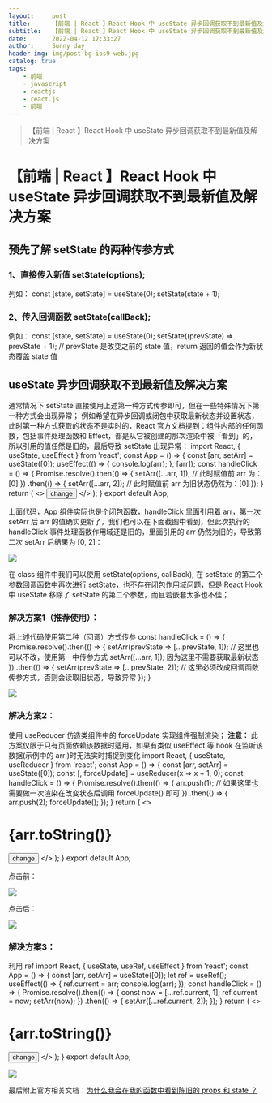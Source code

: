 ```yaml
---
layout:     post
title:      【前端 | React 】React Hook 中 useState 异步回调获取不到最新值及解决方案
subtitle:   【前端 | React 】React Hook 中 useState 异步回调获取不到最新值及解决方案
date:       2022-04-12 17:33:27
author:     Sunny day
header-img: img/post-bg-ios9-web.jpg
catalog: true
tags:
    - 前端
    - javascript
    - reactjs
    - react.js
    - 前端
---
```


>【前端 | React 】React Hook 中 useState 异步回调获取不到最新值及解决方案

# 【前端 | React 】React Hook 中 useState 异步回调获取不到最新值及解决方案


## 预先了解 setState 的两种传参方式

### 1、直接传入新值 setState(options);

列如：
const [state, setState] = useState(0); setState(state + 1);

### 2、传入回调函数 setState(callBack);

例如：
const [state, setState] = useState(0); setState((prevState) => prevState + 1); // prevState 是改变之前的 state 值，return 返回的值会作为新状态覆盖 state 值

## useState 异步回调获取不到最新值及解决方案

通常情况下 setState 直接使用上述第一种方式传参即可，但在一些特殊情况下第一种方式会出现异常；
例如希望在异步回调或闭包中获取最新状态并设置状态，此时第一种方式获取的状态不是实时的，React 官方文档提到：组件内部的任何函数，包括事件处理函数和 Effect，都是从它被创建的那次渲染中被「看到」的，所以引用的值任然是旧的，最后导致 setState 出现异常：
import React, { useState, useEffect } from 'react'; const App = () => { const [arr, setArr] = useState([0]); useEffect(() => { console.log(arr); }, [arr]); const handleClick = () => { Promise.resolve().then(() => { setArr([...arr, 1]); // 此时赋值前 arr 为：[0] }) .then(() => { setArr([...arr, 2]); // 此时赋值前 arr 为旧状态仍然为：[0] }); } return ( <> <button onClick={handleClick}>change</button> </> ); } export default App;

上面代码，App 组件实际也是个闭包函数，handleClick 里面引用着 arr，第一次 setArr 后 arr 的值确实更新了，我们也可以在下面截图中看到，但此次执行的 handleClick 事件处理函数作用域还是旧的，里面引用的 arr 仍然为旧的，导致第二次 setArr 后结果为 [0, 2]：

![](https://img-blog.csdnimg.cn/img_convert/7e5180cf0a6feb17c70549eddd7b2bf0.png)

在 class 组件中我们可以使用 setState(options, callBack); 在 setState 的第二个参数回调函数中再次进行 setState，也不存在闭包作用域问题，但是 React Hook 中 useState 移除了 setState 的第二个参数，而且若嵌套太多也不佳；

### 解决方案1（推荐使用）：

将上述代码使用第二种（回调）方式传参
const handleClick = () => { Promise.resolve().then(() => { setArr(prevState => [...prevState, 1]); // 这里也可以不改，使用第一中传参方式 setArr([...arr, 1]); 因为这里不需要获取最新状态 }) .then(() => { setArr(prevState => [...prevState, 2]); // 这里必须改成回调函数传参方式，否则会读取旧状态，导致异常 }); }

![](https://img-blog.csdnimg.cn/img_convert/f80aa03da5939f636585d561397b2e47.png)

### 解决方案2：

使用 useReducer 仿造类组件中的 forceUpdate 实现组件强制渲染；
**注意：** 此方案仅限于只有页面依赖该数据时适用，如果有类似 useEffect 等 hook 在监听该数据(示例中的 arr )时无法实时捕捉到变化
import React, { useState, useReducer } from 'react'; const App = () => { const [arr, setArr] = useState([0]); const [, forceUpdate] = useReducer(x => x + 1, 0); const handleClick = () => { Promise.resolve().then(() => { arr.push(1); // 如果这里也需要做一次渲染在改变状态后调用 forceUpdate() 即可 }) .then(() => { arr.push(2); forceUpdate(); }); } return ( <> <h1>{arr.toString()}</h1> <button onClick={handleClick}>change</button> </> ); } export default App;

点击前：

![](https://img-blog.csdnimg.cn/img_convert/83e20f3519128c33217e94539b1a4ae8.png)

点击后：

![](https://img-blog.csdnimg.cn/img_convert/a80f679b48d35909eb372377fa038130.png)

### 解决方案3：

利用 ref
import React, { useState, useRef, useEffect } from 'react'; const App = () => { const [arr, setArr] = useState([0]); let ref = useRef(); useEffect(() => { ref.current = arr; console.log(arr); }); const handleClick = () => { Promise.resolve().then(() => { const now = [...ref.current, 1]; ref.current = now; setArr(now); }) .then(() => { setArr([...ref.current, 2]); }); } return ( <> <h1>{arr.toString()}</h1> <button onClick={handleClick}>change</button> </> ); } export default App;

![](https://img-blog.csdnimg.cn/img_convert/5e52fc381e33abd3f8de81c7cacbd166.png)

最后附上官方相关文档：[为什么我会在我的函数中看到陈旧的 props 和 state ？](https://zh-hans.reactjs.org/docs/hooks-faq.html#why-am-i-seeing-stale-props-or-state-inside-my-function "为什么我会在我的函数中看到陈旧的 props 和 state ？")

